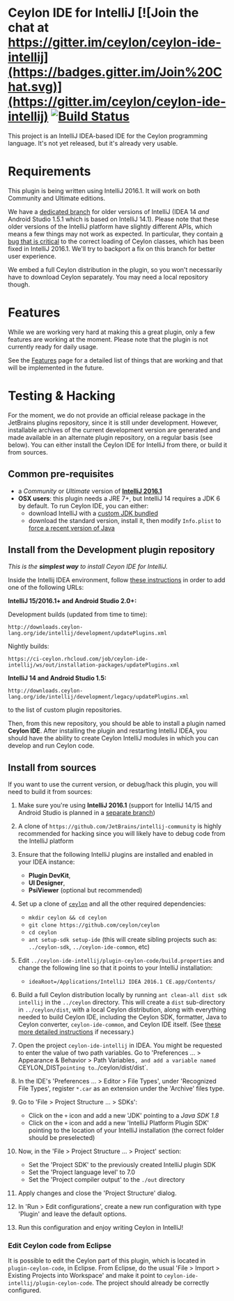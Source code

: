 Ceylon IDE for IntelliJ [![Join the chat at https://gitter.im/ceylon/ceylon-ide-intellij](https://badges.gitter.im/Join%20Chat.svg)](https://gitter.im/ceylon/ceylon-ide-intellij) [![Build Status](https://ci-ceylon.rhcloud.com/buildStatus/icon?job=ceylon.formatter)](https://ci-ceylon.rhcloud.com/job/ceylon.formatter)
=======================

This project is an IntelliJ IDEA-based IDE for the Ceylon programming language. It's not yet released,
but it's already very usable.

# Requirements

This plugin is being written using IntelliJ 2016.1. It will work on both Community and Ultimate editions.

We have a [dedicated branch](https://github.com/ceylon/ceylon-ide-intellij/tree/141.x-compat) for
older versions of IntelliJ (IDEA 14 *and* Android Studio 1.5.1 which is based on IntelliJ 14.1).
Please note that these older versions of the IntelliJ platform have slightly different APIs, which
means a few things may not work as expected. In particular, they contain
[a bug that is critical](https://youtrack.jetbrains.com/issue/IDEA-132606) to the correct loading of
Ceylon classes, which has been fixed in IntelliJ 2016.1. We'll try to backport a fix on this branch
for better user experience.

We embed a full Ceylon distribution in the plugin, so you won't necessarily have to download Ceylon
separately. You may need a local repository though.

# Features

While we are working very hard at making this a great plugin, only a few features are working at the
moment. Please note that the plugin is not currently ready for daily usage.

See the [Features](https://github.com/ceylon/ceylon-ide-intellij/wiki/Features) page for a detailed
list of things that are working and that will be implemented in the future.

# Testing & Hacking

For the moment, we do not provide an official release package in the JetBrains plugins repository,
since it is still under development. However, installable archives of the current development version
are generated and made available in an alternate plugin repository, on a regular basis (see below).
You can either install the Ceylon IDE for IntelliJ from there, or build it from sources.

## Common pre-requisites

- a _Community_ or _Ultimate_ version of **[IntelliJ 2016.1](http://www.jetbrains.com/idea/download/)**
- **OSX users**: this plugin needs a JRE 7+, but IntelliJ 14 requires a JDK 6 by default. To run
  Ceylon IDE, you can either:
  - download IntelliJ with a [custom JDK bundled](https://confluence.jetbrains.com/display/IntelliJIDEA/Previous+IntelliJ+IDEA+Releases)
  - download the standard version, install it, then modify `Info.plist` to
    [force a recent version of Java](https://intellij-support.jetbrains.com/hc/en-us/articles/206827547-Selecting-the-JDK-version-the-IDE-will-run-under)

## Install from the Development plugin repository

_This is the **simplest way** to install Ceyon IDE for IntelliJ._ 

Inside the Intellij IDEA environment, follow
[these instructions](https://www.jetbrains.com/idea/help/managing-enterprise-plugin-repositories.html)
in order to add one of the following URLs:

**IntelliJ 15/2016.1+ and Android Studio 2.0+:**

Development builds (updated from time to time):
```
http://downloads.ceylon-lang.org/ide/intellij/development/updatePlugins.xml
```

Nightly builds:
```
https://ci-ceylon.rhcloud.com/job/ceylon-ide-intellij/ws/out/installation-packages/updatePlugins.xml
```

**IntelliJ 14 and Android Studio 1.5:**
```
http://downloads.ceylon-lang.org/ide/intellij/development/legacy/updatePlugins.xml
```

to the list of custom plugin repositories.

Then, from this new repository, you should be able to install a plugin named **Ceylon IDE**. After
installing the plugin and restarting IntelliJ IDEA, you should have the ability to create Ceylon
IntelliJ modules in which you can develop and run Ceylon code.

## Install from sources 

If you want to use the current version, or debug/hack this plugin, you will need to build it from
sources:

1. Make sure you're using **IntelliJ 2016.1** (support for IntelliJ 14/15 and Android Studio is
   planned in a [separate branch](https://github.com/ceylon/ceylon-ide-intellij/tree/141.x-compat))

2. A clone of `https://github.com/JetBrains/intellij-community` is highly recommended for hacking
   since you will likely have to debug code from the IntelliJ platform

3. Ensure that the following IntelliJ plugins are installed and enabled in your IDEA instance:
    - **Plugin DevKit**, 
    - **UI Designer**, 
    - **PsiViewer** (optional but recommended)

4. Set up a clone of [`ceylon`](http://github.com/ceylon/ceylon) and all the other required dependencies:
    - `mkdir ceylon && cd ceylon`
    - `git clone https://github.com/ceylon/ceylon`
    - `cd ceylon`
    - `ant setup-sdk setup-ide` (this will create sibling projects such as: `../ceylon-sdk`, `../ceylon-ide-common`, etc)

5. Edit `../ceylon-ide-intellij/plugin-ceylon-code/build.properties` and change the following line
   so that it points to your IntelliJ installation:
    - `ideaRoot=/Applications/IntelliJ IDEA 2016.1 CE.app/Contents/`

7. Build a full Ceylon distribution locally by running `ant clean-all dist sdk intellij` in the
    `../ceylon` directory. This will create a `dist` sub-directory in `../ceylon/dist`, with a local
   Ceylon distribution, along with everything needed to build Ceylon IDE, including the Ceylon SDK,
   formatter, Java to Ceylon converter, `ceylon-ide-common`, and Ceylon IDE itself. (See
   [these more detailed instructions](https://github.com/ceylon/ceylon-dist/blob/master/README.md#building-the-distribution)
   if necessary.)

8. Open the project `ceylon-ide-intellij` in IDEA. You might be requested to enter the value of two
   path variables. Go to 'Preferences ... > Appearance & Behavior > Path Variables`, and add a
   variable named `CEYLON_DIST` pointing to `../ceylon/dist/dist`.

9. In the IDE's 'Preferences ... > Editor > File Types', under 'Recognized File Types', register
   `*.car` as an extension under the 'Archive' files type.

11. Go to 'File > Project Structure ... > SDKs':
    - Click on the `+` icon and add a new 'JDK' pointing to a *Java SDK 1.8*
    - Click on the `+` icon and add a new 'IntelliJ Platform Plugin SDK' pointing to the location
      of your IntelliJ installation (the correct folder should be preselected)

12. Now, in the 'File > Project Structure ... > Project' section:
     - Set the 'Project SDK' to the previously created IntelliJ plugin SDK
     - Set the 'Project language level' to 7.0
     - Set the 'Project compiler output' to the `./out` directory

13. Apply changes and close the 'Project Structure' dialog.

14. In 'Run > Edit configurations', create a new run configuration with type 'Plugin' and leave the
    default options.

15. Run this configuration and enjoy writing Ceylon in IntelliJ!

### Edit Ceylon code from Eclipse

It is possible to edit the Ceylon part of this plugin, which is located in `plugin-ceylon-code`, in
Eclipse. From Eclipse, do the usual 'File > Import > Existing Projects into Workspace' and make it
point to `ceylon-ide-intellij/plugin-ceylon-code`. The project should already be correctly configured.

